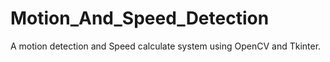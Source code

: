 # Motion_And_Speed_Detection
A motion detection and Speed calculate system using OpenCV and Tkinter.
